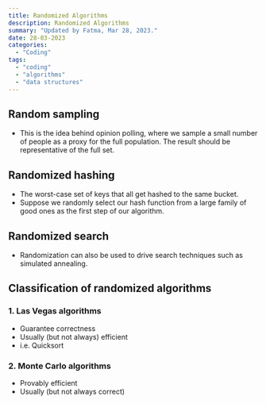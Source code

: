 ```yaml
---
title: Randomized Algorithms
description: Randomized Algorithms
summary: "Updated by Fatma, Mar 28, 2023."
date: 28-03-2023
categories:
  - "Coding"
tags:
  - "coding"
  - "algorithms"
  - "data structures"
---
```


## Random sampling

- This is the idea behind opinion polling, where we sample a small number of people as a proxy for the full population. The result should be representative of the full set.

## Randomized hashing

- The worst-case set of keys that all get hashed to the same bucket.
- Suppose we randomly select our hash function from a large family of good ones as the first step of our algorithm.

## Randomized search

- Randomization can also be used to drive search techniques such as simulated annealing.

## Classification of randomized algorithms

### 1. Las Vegas algorithms

- Guarantee correctness
- Usually (but not always) efficient
- i.e. Quicksort

### 2. Monte Carlo algorithms

- Provably efficient
- Usually (but not always correct)
